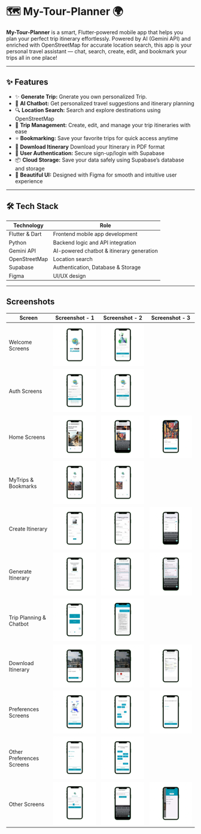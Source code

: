 # 🗺️ My-Tour-Planner 🌍

**My-Tour-Planner** is a smart, Flutter-powered mobile app that helps you plan your perfect trip itinerary effortlessly. Powered by AI (Gemini API) and enriched with OpenStreetMap for accurate location search, this app is your personal travel assistant — chat, search, create, edit, and bookmark your trips all in one place!

---

## ✨ Features
- ✨ **Generate Trip:** Gnerate you own personalized Trip.  
- 🤖 **AI Chatbot:** Get personalized travel suggestions and itinerary planning
- 🔍 **Location Search:** Search and explore destinations using OpenStreetMap  
- 📝 **Trip Management:** Create, edit, and manage your trip itineraries with ease  
- ⭐ **Bookmarking:** Save your favorite trips for quick access anytime
- 📃 **Download Itinerary** Download your Itinerary in PDF format
- 🔐 **User Authentication:** Secure sign-up/login with Supabase  
- 📦 **Cloud Storage:** Save your data safely using Supabase’s database and storage  
- 🎨 **Beautiful UI:** Designed with Figma for smooth and intuitive user experience  

---

## 🛠️ Tech Stack

| Technology      | Role                               |
|-----------------|----------------------------------|
| Flutter & Dart  | Frontend mobile app development   |
| Python          | Backend logic and API integration |
| Gemini API      | AI-powered chatbot & itinerary generation |
| OpenStreetMap   | Location search        |
| Supabase        | Authentication, Database & Storage|
| Figma           | UI/UX design                      |

---

## Screenshots

| Screen           | Screenshot - 1                                   | Screenshot - 2                                   | Screenshot - 3                                    |
|-------------------|-----------------------------------------------|----------------------------------------------------| -------------------------------------------|
| Welcome Screens     | <img src="screenshots/splash.png" alt="" width="220" />   | <img src="screenshots/welcome.png" alt="" width="220" /> |
| Auth Screens     | <img src="screenshots/createAccount.png" alt="" width="220" />   | <img src="screenshots/login.png" alt="" width="220" /> |
| Home Screens     | <img src="screenshots/home.png" alt="" width="220" />   | <img src="screenshots/homeSearch.png" alt="" width="220" /> | <img src="screenshots/itineraryPage.png" alt="" width="220" /> |
| MyTrips & Bookmarks    | <img src="screenshots/myTrips.png" alt="" width="220" />   | <img src="screenshots/bookmarks.png" alt="" width="220" /> | 
| Create Itinerary    | <img src="screenshots/tripCreation.png" alt="" width="220" />   | <img src="screenshots/itineraryCreation_tripCreation.png" alt="" width="220" /> | <img src="screenshots/thingsToCarry_tripCreation.png" alt="" width="220" /> |
| Generate Itinerary    | <img src="screenshots/tripGeneration.png" alt="" width="220" />   | <img src="screenshots/itinerary_tripGeneration.png" alt="" width="220" /> | <img src="screenshots/tripEditor.png" alt="" width="220" /> |
| Trip Planning & Chatbot   | <img src="screenshots/create_generatePage.png" alt="" width="220" />   | <img src="screenshots/chatbot.png" alt="" width="220" /> |
| Download Itinerary   | <img src="screenshots/itineraryPage_myTrips.png" alt="" width="220" />   | <img src="screenshots/downloadItinerary.png" alt="" width="220" /> | <img src="screenshots/pdfView_Itinerary.png" alt="" width="220" /> |
| Preferences Screens     | <img src="screenshots/preferencesIntro.png" alt="" width="220" />   | <img src="screenshots/preferencesThings.png" alt="" width="220" /> | <img src="screenshots/preferencesBudget.png" alt="" width="220" /> |
| Other Preferences Screens   | <img src="screenshots/preferencesClimate.png" alt="" width="220" /> | <img src="screenshots/preferencesMonth.png" alt="" width="220" /> |
| Other Screens   | <img src="screenshots/userDetails.png" alt="" width="220" />   | <img src="screenshots/forgotPassword.png" alt="" width="220" /> | <img src="screenshots/navBar.png" alt="" width="220" /> |

